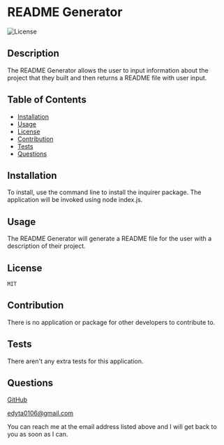 # README Generator

![License](https://img.shields.io/badge/license-MIT-blue)

## Description

The README Generator allows the user to input information about the project that they built and then returns a README file with user input.

## Table of Contents

- [Installation](#installation)
- [Usage](#usage)
- [License](#license)
- [Contribution](#contribution)
- [Tests](#tests)
- [Questions](#questions)

## Installation

To install, use the command line to install the inquirer package. The application will be invoked using node index.js.

## Usage

The README Generator will generate a README file for the user with a description of their project.

## License

    MIT

## Contribution

There is no application or package for other developers to contribute to.

## Tests

There aren't any extra tests for this application.

## Questions

[GitHub](https://github.com/edyta0106)

edyta0106@gmail.com

You can reach me at the email address listed above and I will get back to you as soon as I can.

